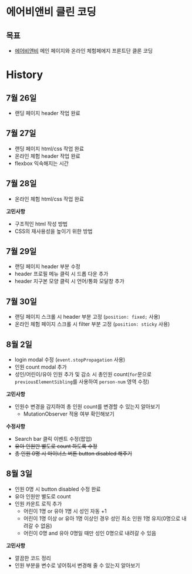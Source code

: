 # 에어비앤비 클린 코딩

## 목표
- [에어비앤비](https://www.airbnb.co.kr/?_set_bev_on_new_domain=1626925447_Njg4YjA5OGM2ZDQ2) 메인 페이지와 온라인 체험페에지 프론트단 클론 코딩

# History
## 7월 26일
- 랜딩 페이지 header 작업 완료

## 7월 27일
- 랜딩 페이지 html/css 작업 완료
- 온라인 체험 header 작업 완료
- flexbox 익숙해지는 시간

## 7월 28일
- 온라인 체험 html/css 작업 완료

**고민사항**
- 구조적인 html 작성 방법
- CSS의 재사용성을 높이기 위한 방법

## 7월 29일
- 랜딩 페이지 header 부분 수정
- header 프로필 메뉴 클릭 시 드롭 다운 추가
- header 지구본 모양 클릭 시 언어/통화 모달창 추가

## 7월 30일
- 랜딩 페이지 스크롤 시 header 부분 고정 (`position: fixed;` 사용)
- 온라인 체험 페이지 스크롤 시 filter 부분 고정 (`position: sticky` 사용)

## 8월 2일
- login modal 수정 (`event.stopPropagation` 사용)
- 인원 count modal 추가
- 성인/어린이/유아 인원 추가 및 감소 시 총인원 count(`for`문으로 `previousElementSibling`를 사용하여 `person-num` 영역 수정)

**고민사항**
- 인원수 변경을 감지하여 총 인원 count를 변경할 수 있는지 알아보기
    - MutationObserver 적용 여부 확인해보기

**수정사항**
- Search bar 클릭 이벤트 수정(팝업)
- ~~유아 인원만 별도로 count 하도록 수정~~
- ~~총 인원 0명 시 마이너스 버튼 button disabled 해주기~~

## 8월 3일
- 인원 0명 시 button disabled 수정 완료
- 유아 인원만 별도로 count
- 인원 카운트 로직 추가
    - 어린이 1명 or 유아 1명 시 성인 자동 +1
    - 어린이 1명 이상 or 유아 1명 이상인 경우 성인 최소 인원 1명 유지(0명으로 내려갈 수 없음)
    - 어린이 0명 and 유아 0명일 때만 성인 0명으로 내려갈 수 있음 

**고민사항**
- 깔끔한 코드 정리
- 인원 부분을 변수로 넣어줘서 변경해 줄 수 있는지 알아보기